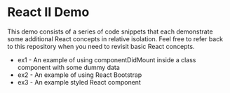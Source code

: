 # React II Demo

This demo consists of a series of code snippets that each demonstrate some additional React concepts in relative isolation. Feel free to refer back to this repository when you need to revisit basic React concepts. 

 * ex1 - An example of using componentDidMount inside a class component with some dummy data
 * ex2 - An example of using React Bootstrap
 * ex3 - An example styled React component

